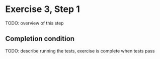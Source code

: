 # Exercise 3, Step 1

TODO: overview of this step

## Completion condition

TODO: describe running the tests, exercise is complete when tests pass

